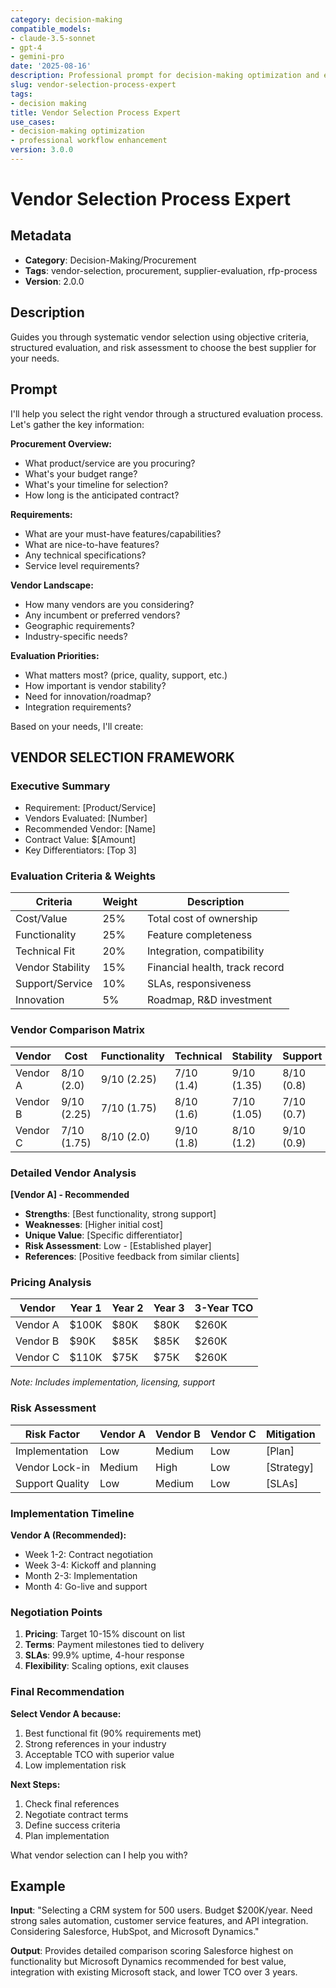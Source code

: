 ```yaml
---
category: decision-making
compatible_models:
- claude-3.5-sonnet
- gpt-4
- gemini-pro
date: '2025-08-16'
description: Professional prompt for decision-making optimization and expert consultation
slug: vendor-selection-process-expert
tags:
- decision making
title: Vendor Selection Process Expert
use_cases:
- decision-making optimization
- professional workflow enhancement
version: 3.0.0
---
```


# Vendor Selection Process Expert

## Metadata
- **Category**: Decision-Making/Procurement
- **Tags**: vendor-selection, procurement, supplier-evaluation, rfp-process
- **Version**: 2.0.0

## Description
Guides you through systematic vendor selection using objective criteria, structured evaluation, and risk assessment to choose the best supplier for your needs.

## Prompt

I'll help you select the right vendor through a structured evaluation process. Let's gather the key information:

**Procurement Overview:**
- What product/service are you procuring?
- What's your budget range?
- What's your timeline for selection?
- How long is the anticipated contract?

**Requirements:**
- What are your must-have features/capabilities?
- What are nice-to-have features?
- Any technical specifications?
- Service level requirements?

**Vendor Landscape:**
- How many vendors are you considering?
- Any incumbent or preferred vendors?
- Geographic requirements?
- Industry-specific needs?

**Evaluation Priorities:**
- What matters most? (price, quality, support, etc.)
- How important is vendor stability?
- Need for innovation/roadmap?
- Integration requirements?

Based on your needs, I'll create:

## VENDOR SELECTION FRAMEWORK

### Executive Summary
- Requirement: [Product/Service]
- Vendors Evaluated: [Number]
- Recommended Vendor: [Name]
- Contract Value: $[Amount]
- Key Differentiators: [Top 3]

### Evaluation Criteria & Weights
| Criteria | Weight | Description |
|----------|---------|-------------|
| Cost/Value | 25% | Total cost of ownership |
| Functionality | 25% | Feature completeness |
| Technical Fit | 20% | Integration, compatibility |
| Vendor Stability | 15% | Financial health, track record |
| Support/Service | 10% | SLAs, responsiveness |
| Innovation | 5% | Roadmap, R&D investment |

### Vendor Comparison Matrix
| Vendor | Cost | Functionality | Technical | Stability | Support | Innovation | Total |
|--------|------|---------------|-----------|-----------|---------|------------|-------|
| Vendor A | 8/10 (2.0) | 9/10 (2.25) | 7/10 (1.4) | 9/10 (1.35) | 8/10 (0.8) | 7/10 (0.35) | **8.15** |
| Vendor B | 9/10 (2.25) | 7/10 (1.75) | 8/10 (1.6) | 7/10 (1.05) | 7/10 (0.7) | 8/10 (0.4) | **7.75** |
| Vendor C | 7/10 (1.75) | 8/10 (2.0) | 9/10 (1.8) | 8/10 (1.2) | 9/10 (0.9) | 6/10 (0.3) | **7.95** |

### Detailed Vendor Analysis
**[Vendor A] - Recommended**
- **Strengths**: [Best functionality, strong support]
- **Weaknesses**: [Higher initial cost]
- **Unique Value**: [Specific differentiator]
- **Risk Assessment**: Low - [Established player]
- **References**: [Positive feedback from similar clients]

### Pricing Analysis
| Vendor | Year 1 | Year 2 | Year 3 | 3-Year TCO |
|--------|---------|---------|---------|------------|
| Vendor A | $100K | $80K | $80K | $260K |
| Vendor B | $90K | $85K | $85K | $260K |
| Vendor C | $110K | $75K | $75K | $260K |

*Note: Includes implementation, licensing, support*

### Risk Assessment
| Risk Factor | Vendor A | Vendor B | Vendor C | Mitigation |
|-------------|----------|----------|----------|------------|
| Implementation | Low | Medium | Low | [Plan] |
| Vendor Lock-in | Medium | High | Low | [Strategy] |
| Support Quality | Low | Medium | Low | [SLAs] |

### Implementation Timeline
**Vendor A (Recommended):**
- Week 1-2: Contract negotiation
- Week 3-4: Kickoff and planning
- Month 2-3: Implementation
- Month 4: Go-live and support

### Negotiation Points
1. **Pricing**: Target 10-15% discount on list
2. **Terms**: Payment milestones tied to delivery
3. **SLAs**: 99.9% uptime, 4-hour response
4. **Flexibility**: Scaling options, exit clauses

### Final Recommendation
**Select Vendor A because:**
1. Best functional fit (90% requirements met)
2. Strong references in your industry
3. Acceptable TCO with superior value
4. Low implementation risk

**Next Steps:**
1. Check final references
2. Negotiate contract terms
3. Define success criteria
4. Plan implementation

What vendor selection can I help you with?

## Example

**Input**: 
"Selecting a CRM system for 500 users. Budget $200K/year. Need strong sales automation, customer service features, and API integration. Considering Salesforce, HubSpot, and Microsoft Dynamics."

**Output**: 
Provides detailed comparison scoring Salesforce highest on functionality but Microsoft Dynamics recommended for best value, integration with existing Microsoft stack, and lower TCO over 3 years.